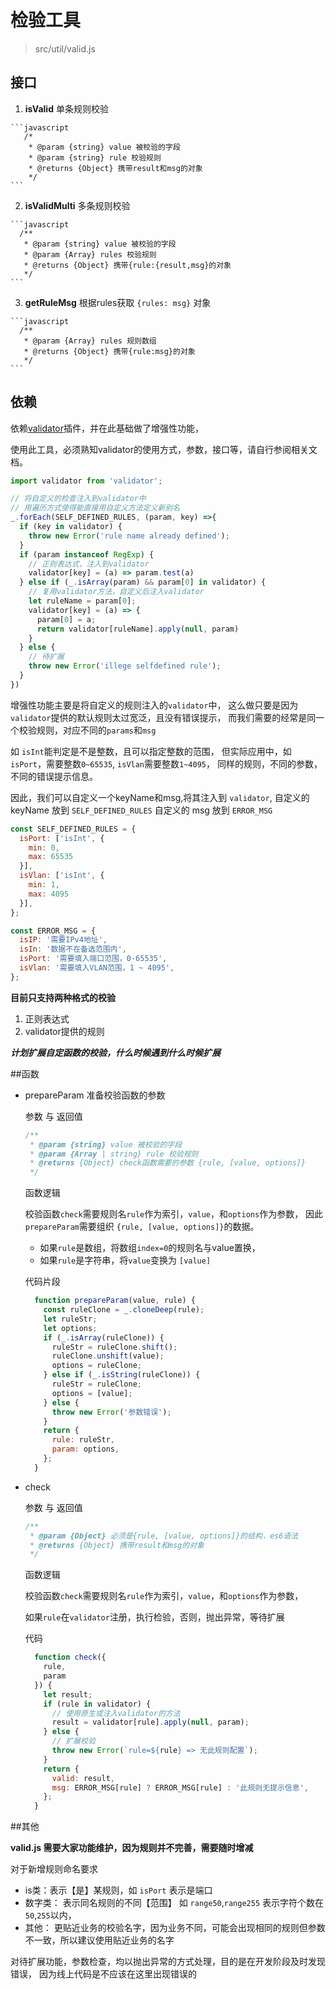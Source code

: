 # 检验工具
> src/util/valid.js

## 接口
  1. **isValid** 单条规则校验

    ```javascript
       /*
        * @param {string} value 被校验的字段
        * @param {string} rule 校验规则
        * @returns {Object} 携带result和msg的对象
        */
    ```
  2. **isValidMulti** 多条规则校验

    ```javascript
      /**
       * @param {string} value 被校验的字段
       * @param {Array} rules 校验规则
       * @returns {Object} 携带{rule:{result,msg}的对象
       */
    ```
  3. **getRuleMsg** 根据rules获取 `{rules: msg}` 对象

    ```javascript
      /**
       * @param {Array} rules 规则数组
       * @returns {Object} 携带{rule:msg}的对象
       */
    ```

## 依赖

依赖[validator](https://github.com/chriso/validator.js)插件，并在此基础做了增强性功能，

使用此工具，必须熟知validator的使用方式，参数，接口等，请自行参阅相关文档。

```javascript
import validator from 'validator';

```
```javascript
// 将自定义的检查注入到validator中
// 用遍历方式使得能直接用自定义方法定义新别名
_.forEach(SELF_DEFINED_RULES, (param, key) =>{
  if (key in validator) {
    throw new Error('rule name already defined');
  }
  if (param instanceof RegExp) {
    // 正则表达式，注入到validator
    validator[key] = (a) => param.test(a)
  } else if (_.isArray(param) && param[0] in validator) {
    // 复用validator方法，自定义后注入validator
    let ruleName = param[0];
    validator[key] = (a) => {
      param[0] = a;
      return validator[ruleName].apply(null, param)
    }
  } else {
    // 待扩展
    throw new Error('illege selfdefined rule');
  }
})
```
增强性功能主要是将自定义的规则注入的`validator`中，
这么做只要是因为`validator`提供的默认规则太过宽泛，且没有错误提示，
而我们需要的经常是同一个校验规则，对应不同的`params`和`msg`

如 `isInt`能判定是不是整数，且可以指定整数的范围，
但实际应用中，如 `isPort`，需要整数`0~65535`, `isVlan`需要整数`1~4095`，
同样的规则，不同的参数，不同的错误提示信息。

因此，我们可以自定义一个keyName和msg,将其注入到 `validator`,
自定义的 keyName 放到 `SELF_DEFINED_RULES`
自定义的 msg 放到 `ERROR_MSG`
```javascript
const SELF_DEFINED_RULES = {
  isPort: ['isInt', {
    min: 0,
    max: 65535
  }],
  isVlan: ['isInt', {
    min: 1,
    max: 4095
  }],
};

const ERROR_MSG = {
  isIP: '需要IPv4地址',
  isIn: '数据不在备选范围内',
  isPort: '需要填入端口范围，0-65535',
  isVlan: '需要填入VLAN范围，1 ~ 4095',
};

```
**目前只支持两种格式的校验**
1. 正则表达式
2. validator提供的规则

***计划扩展自定函数的校验，什么时候遇到什么时候扩展***

##函数

+ prepareParam  准备校验函数的参数

  参数 与 返回值
  ```javascript
  /**
   * @param {string} value 被校验的字段
   * @param {Array | string} rule 校验规则
   * @returns {Object} check函数需要的参数 {rule, [value, options]}
   */
  ```
  函数逻辑

  校验函数`check`需要规则名`rule`作为索引，`value`，和`options`作为参数，
  因此`prepareParam`需要组织 `{rule, [value, options]}`的数据。

  + 如果`rule`是数组，将数组`index=0`的规则名与value置换，
  + 如果`rule`是字符串，将`value`变换为 `[value]`

  代码片段
  ```javascript
    function prepareParam(value, rule) {
      const ruleClone = _.cloneDeep(rule);
      let ruleStr;
      let options;
      if (_.isArray(ruleClone)) {
        ruleStr = ruleClone.shift();
        ruleClone.unshift(value);
        options = ruleClone;
      } else if (_.isString(ruleClone)) {
        ruleStr = ruleClone;
        options = [value];
      } else {
        throw new Error('参数错误');
      }
      return {
        rule: ruleStr,
        param: options,
      };
    }
  ```
+ check

  参数 与 返回值
  ```javascript
  /**
   * @param {Object} 必须是{rule, [value, options]}的结构，es6语法
   * @returns {Object} 携带result和msg的对象
   */
  ```
  函数逻辑

  校验函数`check`需要规则名`rule`作为索引，`value`，和`options`作为参数，

  如果`rule`在`validator`注册，执行检验，否则，抛出异常，等待扩展

  代码
  ```javascript
    function check({
      rule,
      param
    }) {
      let result;
      if (rule in validator) {
        // 使用原生或注入validator的方法
        result = validator[rule].apply(null, param);
      } else {
        // 扩展校验
        throw new Error(`rule=${rule} => 无此规则配置`);
      }
      return {
        valid: result,
        msg: ERROR_MSG[rule] ? ERROR_MSG[rule] : '此规则无提示信息',
      };
    }
  ```

##其他

**valid.js 需要大家功能维护，因为规则并不完善，需要随时增减**

对于新增规则命名要求

+ is类：表示【是】某规则，如 `isPort` 表示是端口
+ 数字类： 表示同名规则的不同【范围】 如 `range50`,`range255` 表示字符个数在`50`,`255`以内，
+ 其他： 更贴近业务的校验名字，因为业务不同，可能会出现相同的规则但参数不一致，所以建议使用贴近业务的名字

对待扩展功能，参数检查，均以抛出异常的方式处理，目的是在开发阶段及时发现错误，
因为线上代码是不应该在这里出现错误的
